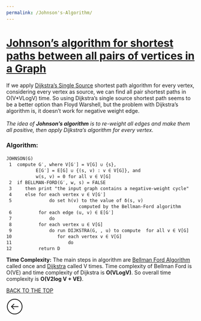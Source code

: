 ```yaml
---
permalink: /Johnson's-Algorithm/
---
```

<html>
<head>
  <link href="https://fonts.googleapis.com/css?family=Raleway" rel="stylesheet">
<style> 
h1.ab{
font-family: 'Raleway', sans-serif;
}
</style>
</head>
</html>

<h1><u>Johnson’s algorithm for shortest paths between all pairs of vertices in a Graph</u></h1>

If we apply [Dijkstra’s Single Source]() shortest path algorithm for every vertex, considering every vertex as source, we can find all pair shortest paths in O(V*VLogV) time. So using Dijkstra’s single source shortest path seems to be a better option than Floyd Warshell, but the problem with Dijkstra’s algorithm is, it doesn’t work for negative weight edge.<br>
<br>
<i>The idea of <b>Johnson’s algorithm</b> is to re-weight all edges and make them all positive, then apply Dijkstra’s algorithm for every vertex.</i>

### Algorithm:

```
JOHNSON(G)
 1  compute G′, where V[G′] = V[G] ∪ {s},
           E[G′] = E[G] ∪ {(s, v) : v ∈ V[G]}, and
           w(s, v) = 0 for all v ∈ V[G]
 2  if BELLMAN-FORD(G′, w, s) = FALSE
 3     then print "the input graph contains a negative-weight cycle"
 4     else for each vertex v ∈ V[G′]
 5              do set h(v) to the value of δ(s, v)
                           computed by the Bellman-Ford algorithm
 6          for each edge (u, v) ∈ E[G′]
 7              do 
 8          for each vertex u ∈ V[G]
 9              do run DIJKSTRA(G, , u) to compute  for all v ∈ V[G]
10                 for each vertex v ∈ V[G]
11                     do 
12          return D

```
__Time Complexity:__ The main steps in algorithm are [Bellman Ford Algorithm]() called once and [Dijkstra]() called V times. Time complexity of Bellman Ford is O(VE) and time complexity of Dijkstra is __O(VLogV)__. So overall time complexity is __O(V2log V + VE)__.

[BACK TO THE TOP](#top)                                           

 [![](/img/back.png)](/Our-Picks)
